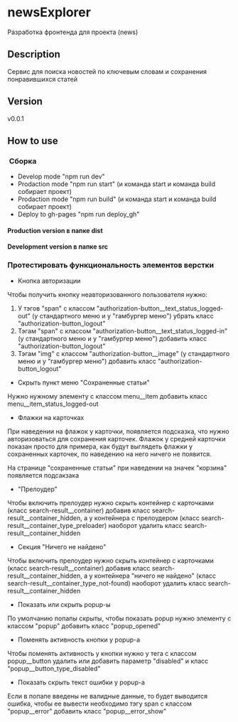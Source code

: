 # newsExplorer
Разработка фронтенда для проекта (news)

## Description
Сервис для поиска новостей по ключевым словам и сохранения понравившихся статей

## Version
v0.0.1

## How to use
###  Сборка
* Develop mode "npm run dev"
* Prodaction mode "npm run start" (и команда start и команда build собирает проект)
* Prodaction mode "npm run build" (и команда start и команда build собирает проект)
* Deploy to gh-pages "npm run deploy_gh"

#### Production version в папке dist
#### Development version в папке src

### Протестировать функциональность элементов верстки
* Кнопка авторизации

Чтобы получить кнопку неавторизованного пользователя нужно:
1. У тэгов "span" с классом "authorization-button__text_status_logged-out" (у стандартного меню и у "гамбургер меню") убрать класс "authorization-button_logout"
2. Тэгам "span" с классом "authorization-button__text_status_logged-in" (у стандартного меню и у "гамбургер меню") добавить класс "authorization-button_logout"
3. Тэгам "img" с классом "authorization-button__image" (у стандартного меню и у "гамбургер меню") добавить класс "authorization-button_logout"
* Скрыть пункт меню "Сохраненные статьи"

Нужно нужному элементу с классом menu__item добавить класс menu__item_status_logged-out
* Флажки на карточках

При наведении на флажок у карточки, появляется подсказка, что нужно авторизоваться для сохранения карточек. Флажок у средней карточки показан просто для примера, как будут выглядеть флажки у сохраненных карточек, по наведению на него ничего не появится.

На странице "сохраненные статьи" при наведении на значек "корзина" появляется подсакзака
* "Прелоудер"

Чтобы включить прелоудер нужно скрыть контейнер с карточками (класс search-result__container) добавив класс search-result__container_hidden, а у контейнера с прелоудером (класс search-result__container_type_preloader) наоборот удалить класс search-result__container_hidden 
* Секция "Ничего не найдено"

Чтобы включить прелоудер нужно скрыть контейнер с карточками (класс search-result__container) добавив класс search-result__container_hidden, а у контейнера "ничего не найдено" (класс search-result__container_type_not-found) наоборот удалить класс search-result__container_hidden 
* Показать или скрыть popup-ы

По умолчанию попапы скрыты, чтобы показать popup нужно элементу с классом "popup" добавить класс "popup_opened"
* Поменять активность кнопки у popup-а

Чтобы поменять активность у кнопки нужно у тега с классом popup__button удалить или добавить параметр "disabled" и класс "popup__button_type_disabled"
* Показать скрыть текст ошибки у popup-а

Если в попапе введены не валидные данные, то будет выводится ошибка, чтобы ее вывести необходимо тэгу span с классом "popup__error" добавить класс "popup__error_show"



